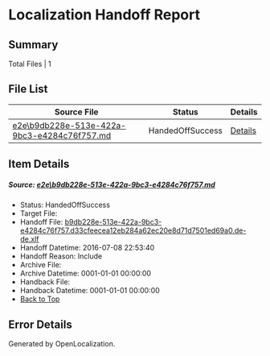 # <a name='report-top'></a> Localization Handoff Report

## Summary
 Total Files | 1

## File List
 Source File | Status | Details 
 ----------- | ------ | ------- 
 [e2e\b9db228e-513e-422a-9bc3-e4284c76f757.md](https://github.com/OpenLocalizationTestOrg/oltest/blob/cc44f967566b32bb599779458db5c49abba657c2/e2e/b9db228e-513e-422a-9bc3-e4284c76f757.md) | HandedOffSuccess | [Details](#225749cdf37dbbc19b0a33be85fc00e9fa5fa1475)

## Item Details
##### <a name='225749cdf37dbbc19b0a33be85fc00e9fa5fa1475'></a> Source: [e2e\b9db228e-513e-422a-9bc3-e4284c76f757.md](https://github.com/OpenLocalizationTestOrg/oltest/blob/cc44f967566b32bb599779458db5c49abba657c2/e2e/b9db228e-513e-422a-9bc3-e4284c76f757.md)
* Status: HandedOffSuccess
* Target File: 
* Handoff File: [b9db228e-513e-422a-9bc3-e4284c76f757.d33cfeecea12eb284a62ec20e8d71d7501ed69a0.de-de.xlf](https://github.com/OpenLocalizationTestOrg/olhandoff-e2e/blob/b64ff0a0cd1ff35b204d616209b8abc7048e7865/ol-handoff/OpenLocalizationTestOrg/oltest-dede-fly/ci/ht/b9db228e-513e-422a-9bc3-e4284c76f757.d33cfeecea12eb284a62ec20e8d71d7501ed69a0.de-de.xlf)
* Handoff Datetime: 2016-07-08 22:53:40
* Handoff Reason: Include
* Archive File: 
* Archive Datetime: 0001-01-01 00:00:00
* Handback File: 
* Handback Datetime: 0001-01-01 00:00:00
* [Back to Top](#report-top)


## Error Details

Generated by OpenLocalization.
